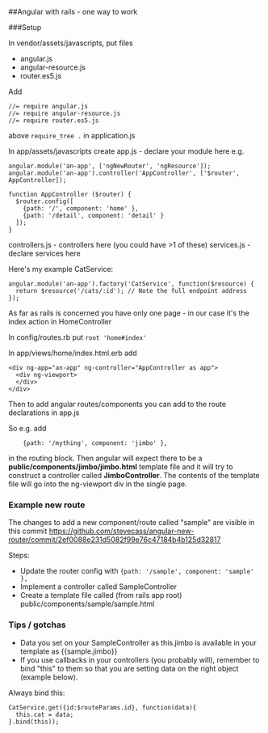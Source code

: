 ##Angular with rails - one way to work

###Setup

In vendor/assets/javascripts, put files
* angular.js
* angular-resource.js
* router.es5.js 

Add 
```
//= require angular.js
//= require angular-resource.js
//= require router.es5.js
```

above ```require_tree .``` in application.js

In app/assets/javascripts create
app.js - declare your module here e.g.
```
angular.module('an-app', ['ngNewRouter', 'ngResource']);
angular.module('an-app').controller('AppController', ['$router', AppController]);

function AppController ($router) {
  $router.config([
    {path: '/', component: 'home' },
    {path: '/detail', component: 'detail' }
  ]);
}
```

controllers.js - controllers here (you could have >1 of these)
services.js - declare services here

Here's my example CatService:
```
angular.module('an-app').factory('CatService', function($resource) {
  return $resource('/cats/:id'); // Note the full endpoint address
});
```


As far as rails is concerned you have only one page - in our case it's the index action in HomeController

In config/routes.rb put 
```root 'home#index'```

In app/views/home/index.html.erb add
```
<div ng-app="an-app" ng-controller="AppController as app">
  <div ng-viewport>
  </div>
</div>
```


Then to add angular routes/components you can add to the route declarations in app.js

So e.g. add
```
    {path: '/mything', component: 'jimbo' },
```
in the routing block. Then angular will expect there to be a **public/components/jimbo/jimbo.html** template file and it will try to construct a controller called **JimboController**. The contents of the template file will go into the ng-viewport div in the single page.

### Example new route
The changes to add a new component/route called "sample" are visible in this commit https://github.com/stevecass/angular-new-router/commit/2ef0088e231d5082f99e76c47184b4b125d32817

Steps:
* Update the router config with ```{path: '/sample', component: 'sample' },```
* Implement a controller called SampleController
* Create a template file called (from rails app root) public/components/sample/sample.html

### Tips / gotchas
* Data you set on your SampleController as this.jimbo is available in your template as {{sample.jimbo}}
* If you use callbacks in your controllers (you probably will), remember to bind "this" to them so that you are setting data on the right object (example below).

Always bind this:
```
CatService.get({id:$routeParams.id}, function(data){
  this.cat = data;
}.bind(this));
```


